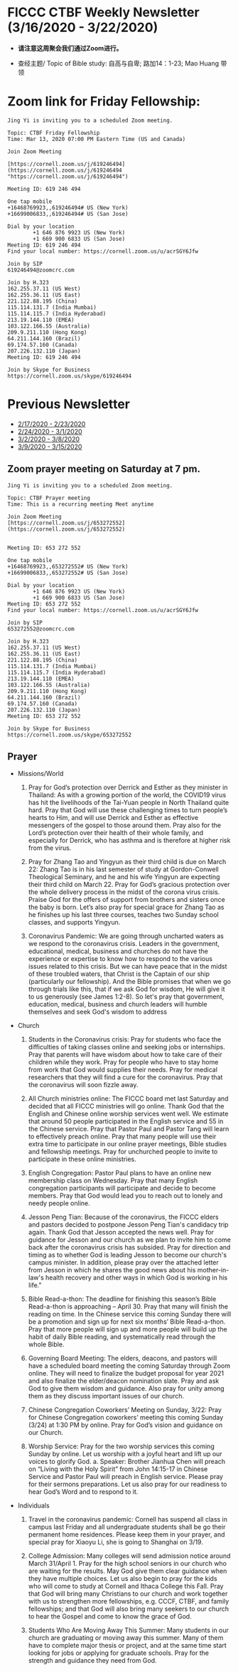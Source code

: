 
# FICCC CTBF Weekly Newsletter (3/16/2020 - 3/22/2020)

- **请注意这周聚会我们通过Zoom进行。**

- 查经主题/ Topic of Bible study: 自高与自卑; 路加14：1-23; Mao Huang 带领

# Zoom link for Friday Fellowship:
		
	Jing Yi is inviting you to a scheduled Zoom meeting.
	
	Topic: CTBF Friday Fellowship
	Time: Mar 13, 2020 07:00 PM Eastern Time (US and Canada)
	
	Join Zoom Meeting
	
	[https://cornell.zoom.us/j/619246494](https://cornell.zoom.us/j/619246494 "https://cornell.zoom.us/j/619246494")
	
	Meeting ID: 619 246 494
	
	One tap mobile
	+16468769923,,619246494# US (New York)
	+16699006833,,619246494# US (San Jose)
	
	Dial by your location
	        +1 646 876 9923 US (New York)
	        +1 669 900 6833 US (San Jose)
	Meeting ID: 619 246 494
	Find your local number: https://cornell.zoom.us/u/acrSGY6Jfw
	
	Join by SIP
	619246494@zoomcrc.com
	
	Join by H.323
	162.255.37.11 (US West)
	162.255.36.11 (US East)
	221.122.88.195 (China)
	115.114.131.7 (India Mumbai)
	115.114.115.7 (India Hyderabad)
	213.19.144.110 (EMEA)
	103.122.166.55 (Australia)
	209.9.211.110 (Hong Kong)
	64.211.144.160 (Brazil)
	69.174.57.160 (Canada)
	207.226.132.110 (Japan)
	Meeting ID: 619 246 494
	
	Join by Skype for Business
	https://cornell.zoom.us/skype/619246494



# Previous Newsletter
- [2/17/2020 - 2/23/2020](2_25_2020)
- [2/24/2020 - 3/1/2020](2_24_2020)
- [3/2/2020 - 3/8/2020](3_2_2020)
- [3/9/2020 - 3/15/2020](3_9_2020)
## Zoom prayer meeting on Saturday at 7 pm.
	
	Jing Yi is inviting you to a scheduled Zoom meeting.
	
	Topic: CTBF Prayer meeting
	Time: This is a recurring meeting Meet anytime
	
	Join Zoom Meeting
	[https://cornell.zoom.us/j/653272552](https://cornell.zoom.us/j/653272552)
	
	
	Meeting ID: 653 272 552
	
	One tap mobile
	+16468769923,,653272552# US (New York)
	+16699006833,,653272552# US (San Jose)
	
	Dial by your location
	        +1 646 876 9923 US (New York)
	        +1 669 900 6833 US (San Jose)
	Meeting ID: 653 272 552
	Find your local number: https://cornell.zoom.us/u/acrSGY6Jfw
	
	Join by SIP
	653272552@zoomcrc.com
	
	Join by H.323
	162.255.37.11 (US West)
	162.255.36.11 (US East)
	221.122.88.195 (China)
	115.114.131.7 (India Mumbai)
	115.114.115.7 (India Hyderabad)
	213.19.144.110 (EMEA)
	103.122.166.55 (Australia)
	209.9.211.110 (Hong Kong)
	64.211.144.160 (Brazil)
	69.174.57.160 (Canada)
	207.226.132.110 (Japan)
	Meeting ID: 653 272 552
	
	Join by Skype for Business
	https://cornell.zoom.us/skype/653272552

## Prayer

- Missions/World
	
	1) Pray for God’s protection over Derrick and Esther as they minister in Thailand: As with a growing portion of the world, the COVID19 virus has hit the livelihoods of the Tai-Yuan people in North Thailand quite hard. Pray that God will use these challenging times to turn people’s hearts to Him, and will use Derrick and Esther as effective messengers of the gospel to those around them. Pray also for the Lord’s protection over their health of their whole family, and especially for Derrick, who has asthma and is therefore at higher risk from the virus. 
	
	2) Pray for Zhang Tao and Yingyun as their third child is due on March 22: Zhang Tao is in his last semester of study at Gordon-Conwell Theological Seminary, and he and his wife Yingyun are expecting their third child on March 22. Pray for God’s gracious protection over the whole delivery process in the midst of the corona virus crisis. Praise God for the offers of support from brothers and sisters once the baby is born. Let’s also pray for special grace for Zhang Tao as he finishes up his last three courses, teaches two Sunday school classes, and supports Yingyun.
	
	3)   Coronavirus Pandemic:  We are going through uncharted waters as we respond to the coronavirus crisis.  Leaders in the government, educational, medical, business and churches do not have the experience or expertise to know how to respond to the various issues related to this crisis.  But we can have peace that in the midst of these troubled waters, that Christ is the Captain of our ship (particularly our fellowship).  And the Bible promises that when we go through trials like this, that if we ask God for wisdom, He will give it to us generously (see James 1:2-8).  So let's pray that government, education, medical, business and church leaders  will humble themselves and seek God's wisdom to address 


- Church

	1. Students in the Coronavirus crisis:  Pray for students who face the difficulties of taking classes online and seeking jobs or internships.  Pray that parents will have wisdom about how to take care of their children while they work.  Pray for people who have to stay home from work that God would supplies their needs.  Pray for medical researchers that they will find a cure for the coronavirus.  Pray that the coronavirus will soon fizzle away.

	2. All Church ministries online: The FICCC board met last Saturday and decided that all FICCC ministries will go online.  Thank God that the English and Chinese online worship services went well.  We estimate that around 50 people participated in the English service and 55 in the Chinese service.  Pray that Pastor Paul and Pastor Tang will learn to effectively preach online.  Pray that many people will use their extra time to participate in our online prayer meetings, Bible studies and fellowship meetings.  Pray for unchurched people to invite to participate in these online ministries.  
	
	3. English Congregation: Pastor Paul plans to have an online new membership class on Wednesday.  Pray that many English congregation participants will participate and decide to become members.  Pray that God would lead you to reach out to lonely and needy people online.
	
	4. Jesson Peng Tian: Because of the coronavirus, the FICCC elders and pastors decided to postpone Jesson Peng Tian's candidacy trip again.  Thank God that Jesson accepted the news well.  Pray for guidance for Jesson and our church as we plan to invite him to come back after the coronavirus crisis has subsided.  Pray for direction and timing as to whether God is leading Jesson to become our church's campus minister.  In addition, please pray over the attached letter from Jesson in which he shares the good news about his mother-in-law's health recovery and other ways in which God is working in his life."
	
	
	5. Bible Read-a-thon: The deadline for finishing this season’s Bible Read-a-thon is approaching – April 30. Pray that many will finish the reading on time. In the Chinese service this coming Sunday there will be a promotion and sign up for next six months’ Bible Read-a-thon. Pray that more people will sign up and more people will build up the habit of daily Bible reading, and systematically read through the whole Bible.
	
	6. Governing Board Meeting: The elders, deacons, and pastors will have a scheduled board meeting the coming Saturday through Zoom online. They will need to finalize the budget proposal for year 2021 and also finalize the elder/deacon nomination slate. Pray and ask God to give them wisdom and guidance.   Also pray for unity among them as they discuss important issues of our church.
	
	7. Chinese Congregation Coworkers’ Meeting on Sunday, 3/22: Pray for Chinese Congregation coworkers’ meeting this coming Sunday (3/24) at 1:30 PM by online. Pray for God’s vision and guidance on our Church.
	
	8. Worship Service: Pray for the two worship services this coming Sunday by online.  Let us worship with a joyful heart and lift up our voices to glorify God.
	a. Speaker: Brother Jianhua Chen will preach on “Living with the Holy Spirit” from John 14:15-17  in Chinese  Service and Pastor Paul will preach in English service.  Please pray for their sermons preparations. Let us also pray for our readiness to hear God’s Word and to respond to it. 
	

- Individuals
	
	1. Travel in the coronavirus pandemic:  Cornell has suspend all class in campus last Friday and all undergraduate students shall be go their permanent home residences. Please keep them in your prayer, and special pray for Xiaoyu Li, she is going to Shanghai on 3/19. 

	2. College Admission: Many colleges will send admission notice around March 31/April 1.  Pray for the high school seniors in our church who are waiting for the results. May God give them clear guidance when they have multiple choices. Let us also begin to pray for the kids who will come to study at Cornell and Ithaca College this Fall. Pray that God will bring many Christians to our church and work together with us to strengthen more fellowships, e.g. CCCF, CTBF, and family fellowships; and that God will also bring many seekers to our church to hear the Gospel and come to know the grace of God.
	
	3. Students Who Are Moving Away This Summer: Many students in our church are graduating or moving away this summer.  Many of them have to complete major thesis or project, and at the same time start looking for jobs or applying for graduate schools.  Pray for the strength and guidance they need from God.


	
		

